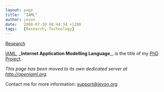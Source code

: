 ```yaml
---
layout: page
title:  "IAML"
author: jevon
date:   2008-07-30 08:44:34 +1200
tags:   [Research, Technology]
---
```


[Research](research.md)

[IAML](iaml.md), **_Internet Application Modelling Language**_, is the title of my [PhD Project](research.md).

_This page has been moved to its own dedicated server at <a href="http://openiaml.org">http://openiaml.org</a>._

Contact me for more information: support@jevon.org
